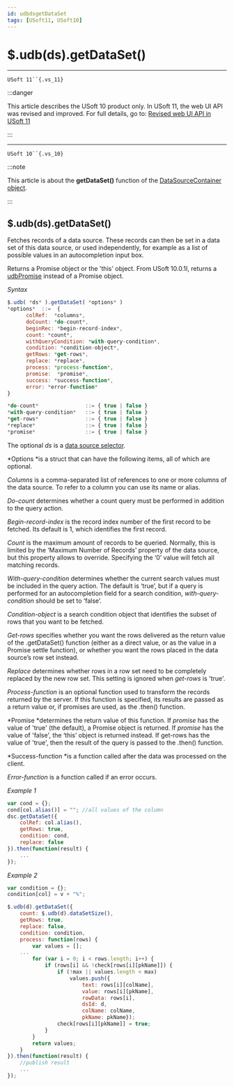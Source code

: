 ```yaml
---
id: udbdsgetDataSet
tags: [USoft11, USoft10]
---
```

# $.udb(ds).getDataSet()



----

`USoft 11``{.vs_11}`


:::danger

This article describes the USoft 10 product only.
In USoft 11, the web UI API was revised and improved. For full details, go to:
[Revised web UI API in USoft 11](/Web_and_app_UIs/UDB_udb/Revised_web_UI_API_in_USoft_11.md)

:::

----

`USoft 10``{.vs_10}`


:::note

This article is about the **getDataSet()** function of the [DataSourceContainer object](/Web_and_app_UIs/UDB_DataSourceContainer).

:::

## **$.udb(ds).getDataSet()**

Fetches records of a data source. These records can then be set in a data set of this data source, or used independently, for example as a list of possible values in an autocompletion input box.

Returns a Promise object or the 'this' object. From USoft 10.0.1I, returns a [udbPromise](/Web_and_app_UIs/JavaScript/Promises_for_asynchronous_Javascript.md) instead of a Promise object.

*Syntax*

```js
$.udb( *ds* ).getDataSet( *options* )
*options*  ::=  {
      colRef:  *columns*,
      doCount: *do-count*,
      beginRec: *begin-record-index*,
      count: *count*,
      withQueryCondition: *with-query-condition*,
      condition: *condition-object*,
      getRows: *get-rows*,
      replace: *replace*,
      process: *process-function*,
      promise:  *promise*,
      success: *success-function*,
      error: *error-function*
}

*do-count*               ::= { true | false }
*with-query-condition*   ::= { true | false }
*get-rows*               ::= { true | false }
*replace*                ::= { true | false }
*promise*                ::= { true | false }
```

The optional *ds* is a [data source selector](/Web_and_app_UIs/UDB_DataSourceMetaContainer/UDB_DataSourceMetaContainer_object.md).

*Options *is a struct that can have the following items, all of which are optional.

*Columns* is a comma-separated list of references to one or more columns of the data source. To refer to a column you can use its name or alias.

*Do-count* determines whether a count query must be performed in addition to the query action.

*Begin-record-index* is the record index number of the first record to be fetched. Its default is 1, which identifies the first record.

*Count* is the maximum amount of records to be queried. Normally, this is limited by the ‘Maximum Number of Records’ property of the data source, but this property allows to override. Specifying the ‘0’ value will fetch all matching records.

*With-query-condition* determines whether the current search values must be included in the query action. The default is ‘true’, but if a query is performed for an autocompletion field for a search condition, *with-query-condition* should be set to ‘false’.

*Condition-object* is a search condition object that identifies the subset of rows that you want to be fetched.

*Get-rows* specifies whether you want the rows delivered as the return value of the .getDataSet() function (either as a direct value, or as the value in a Promise settle function), or whether you want the rows placed in the data source’s row set instead.

*Replace* determines whether rows in a row set need to be completely replaced by the new row set. This setting is ignored when *get-rows* is 'true'.

*Process-function* is an optional function used to transform the records returned by the server. If this function is specified, its results are passed as a return value or, if promises are used, as the .then() function.

*Promise *determines the return value of this function. If *promise* has the value of 'true' (the default), a Promise object is returned. If *promise* has the value of 'false', the ‘this’ object is returned instead. If get-rows has the value of 'true', then the result of the query is passed to the .then() function.

*Success-function *is a function called after the data was processed on the client.

*Error-function* is a function called if an error occurs.

*Example 1*

```js
var cond = {};
cond[col.alias()] = ""; //all values of the column
dsc.getDataSet({
    colRef: col.alias(),
    getRows: true,
    condition: cond,
    replace: false
}).then(function(result) {
    ...
});
```

*Example 2*

```js
var condition = {};
condition[col] = v + "%";

$.udb(d).getDataSet({
    count: $.udb(d).dataSetSize(),
    getRows: true,
    replace: false,
    condition: condition,
    process: function(rows) {
        var values = [];
    ...
        for (var i = 0; i < rows.length; i++) {
            if (rows[i] && !check[rows[i][pkName]]) {
                if (!max || values.length < max)
                    values.push({
                        text: rows[i][colName],
                        value: rows[i][pkName],
                        rowData: rows[i],
                        dsId: d,
                        colName: colName,
                        pkName: pkName});
                check[rows[i][pkName]] = true;
            }
        }
        return values;
    }
}).then(function(result) {
    //publish result
    ...
});
```

 